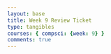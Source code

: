 ```yaml
---
layout: base
title: Week 9 Review Ticket
type: tangibles
courses: { compsci: {week: 9} }
comments: true
---
```

